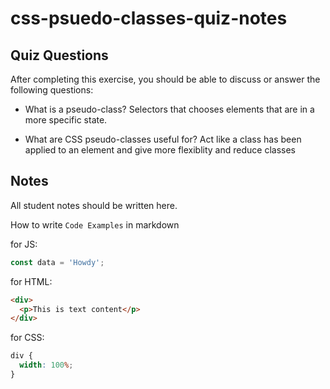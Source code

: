# css-psuedo-classes-quiz-notes

## Quiz Questions

After completing this exercise, you should be able to discuss or answer the following questions:

- What is a pseudo-class?
  Selectors that chooses elements that are in a more specific state.

- What are CSS pseudo-classes useful for?
  Act like a class has been applied to an element and give more flexiblity and reduce classes

## Notes

All student notes should be written here.

How to write `Code Examples` in markdown

for JS:

```javascript
const data = 'Howdy';
```

for HTML:

```html
<div>
  <p>This is text content</p>
</div>
```

for CSS:

```css
div {
  width: 100%;
}
```
